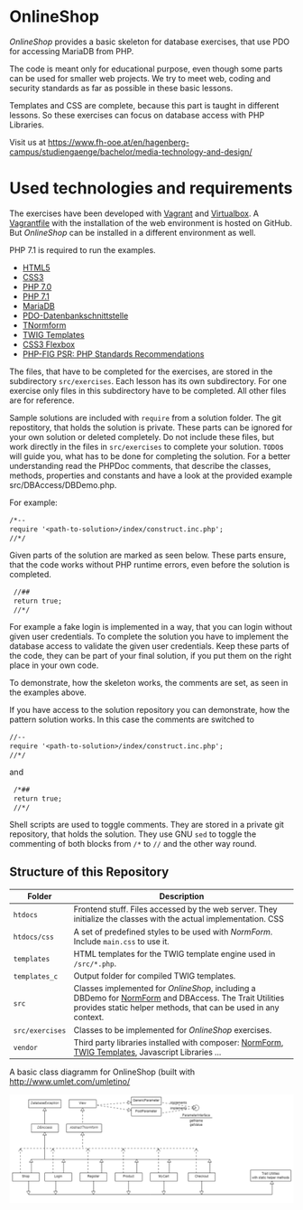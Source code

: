 ﻿# OnlineShop
*OnlineShop* provides a basic skeleton for database exercises, that use PDO for accessing MariaDB from PHP.

The code is meant only for educational purpose, even though some parts can be used for smaller web projects.
We try to meet web, coding and security standards as far as possible in these basic lessons.

Templates and CSS are complete, because this part is taught in different lessons. So these exercises can focus on
database access with PHP Libraries.

Visit us at https://www.fh-ooe.at/en/hagenberg-campus/studiengaenge/bachelor/media-technology-and-design/

# Used technologies and requirements

The exercises have been developed with [Vagrant](https://www.vagrantup.com/) and [Virtualbox](https://www.virtualbox.org/). 
A [Vagrantfile](https://github.com/Digital-Media/hgb-phpdev-base) with the installation of the web environment is hosted on GitHub.
But *OnlineShop* can be installed in a different environment as well.

PHP 7.1 is required to run the examples.

* [HTML5](https://www.w3.org/TR/html5/)
* [CSS3](https://www.w3.org/Style/CSS/specs)
* [PHP 7.0](http://php.net/manual/en/migration70.new-features.php)
* [PHP 7.1](http://php.net/manual/en/migration71.new-features.php)
* [MariaDB](https://mariadb.org/)
* [PDO-Datenbankschnittstelle](http://php.net/manual/en/book.pdo.php)
* [TNormform](https://github.com/Digital-Media/normform)
* [TWIG Templates](https://twig.symfony.com/)
* [CSS3 Flexbox](https://www.w3.org/TR/css-flexbox-1/)
* [PHP-FIG PSR: PHP Standards Recommendations](https://www.php-fig.org/psr/)


The files, that have to be completed for the exercises, are stored in the subdirectory ``src/exercises``.
Each lesson has its own subdirectory. For one exercise only files in this subdirectory have to be completed.
All other files are for reference.

Sample solutions are included with ``require`` from a solution folder. The git repostitory, that holds the solution is private.
These parts can be ignored for your own solution or deleted completely.
Do not include these files, but work directly in the files in ``src/exercises`` to complete your solution. ``TODO``s will guide you, what has to be done for completing the solution. For a better understanding read the PHPDoc comments, that describe the classes, methods, properties and constants and have a look at the provided example src/DBAccess/DBDemo.php.

For example:  
    
    /*--
    require '<path-to-solution>/index/construct.inc.php';
    //*/

Given parts of the solution are marked as seen below. These parts ensure, that the code works without PHP runtime errors, even before the solution is completed.
     
     //##
     return true;
     //*/
     
For example a fake login is implemented in a way, that you can login without given user credentials. 
To complete the solution you have to implement the database access to validate the given user credentials.
Keep these parts of the code, they can be part of your final solution, if you put them on the right place in your own code.

To demonstrate, how the skeleton works, the comments are set, as seen in the examples above.

If you have access to the solution repository you can demonstrate, how the pattern solution works.
In this case the comments are switched to

    //--
    require '<path-to-solution>/index/construct.inc.php';
    //*/

and

     /*##
     return true;
     //*/

Shell scripts are used to toggle comments. They are stored in a private git repository, that holds the solution. 
They use GNU ``sed`` to toggle the commenting of both blocks from ``/*`` to ``//`` and the other way round.


## Structure of this Repository

Folder | Description
--- | ---
``htdocs`` |Frontend stuff. Files accessed by the web server. They initialize the classes with the actual implementation. CSS
``htdocs/css`` | A set of predefined styles to be used with *NormForm*. Include ``main.css`` to use it.
``templates`` | HTML templates for the TWIG template engine used in ``/src/*.php``.
``templates_c`` | Output folder for compiled TWIG templates.
``src`` | Classes implemented for *OnlineShop*, including a DBDemo for [NormForm](https://github.com/Digital-Media/normform) and DBAccess.  The Trait Utilities provides static helper methods, that can be used in any context.
``src/exercises`` | Classes to be implemented for *OnlineShop* exercises.
``vendor`` | Third party libraries installed with composer: [NormForm](https://github.com/Digital-Media/normform), [TWIG Templates](https://twig.symfony.com/), Javascript Libraries ...

A basic class diagramm for OnlineShop (built with http://www.umlet.com/umletino/

![OnlineShop Klassendiagramm](src/KlassenDiagrammOnlineShop.png "OnlineShop Class Diagram")
